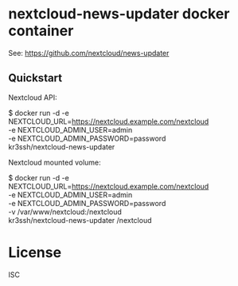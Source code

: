 # nextcloud-news-updater docker container

See: https://github.com/nextcloud/news-updater

## Quickstart

Nextcloud API:

  $ docker run -d -e NEXTCLOUD_URL=https://nextcloud.example.com/nextcloud \
                  -e NEXTCLOUD_ADMIN_USER=admin \
                  -e NEXTCLOUD_ADMIN_PASSWORD=password \
                  kr3ssh/nextcloud-news-updater

Nextcloud mounted volume:

  $ docker run -d -e NEXTCLOUD_URL=https://nextcloud.example.com/nextcloud \
                  -e NEXTCLOUD_ADMIN_USER=admin \
                  -e NEXTCLOUD_ADMIN_PASSWORD=password \
                  -v /var/www/nextcloud:/nextcloud \
                  kr3ssh/nextcloud-news-updater /nextcloud

# License

ISC
